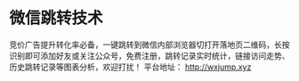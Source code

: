 # 微信跳转技术

竞价广告提升转化率必备，一键跳转到微信内部浏览器切打开落地页二维码，长按识别即可添加好友或关注公众号，免费注册，跳转记录实时统计，链接访问走势、历史跳转记录等图表分析，欢迎打扰！ 平台地址： http://wxjump.xyz 

